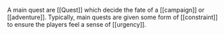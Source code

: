 A main quest are [[Quest]] which decide the fate of a [[campaign]] or [[adventure]]. Typically, main quests are given some form of [[constraint]] to ensure the players feel a sense of [[urgency]].